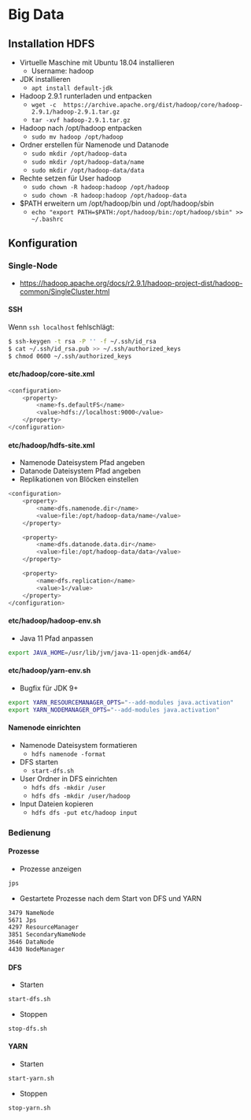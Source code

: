 # Big Data

## Installation HDFS
- Virtuelle Maschine mit Ubuntu 18.04 installieren
  - Username: hadoop
- JDK installieren
  - ```apt install default-jdk```
- Hadoop 2.9.1 runterladen und entpacken
  - ```wget -c  https://archive.apache.org/dist/hadoop/core/hadoop-2.9.1/hadoop-2.9.1.tar.gz```
  - ```tar -xvf hadoop-2.9.1.tar.gz```
- Hadoop nach /opt/hadoop entpacken
  - ```sudo mv hadoop /opt/hadoop```
- Ordner erstellen für Namenode und Datanode
  - ```sudo mkdir /opt/hadoop-data```
  - ```sudo mkdir /opt/hadoop-data/name```
  - ```sudo mkdir /opt/hadoop-data/data```
- Rechte setzen für User hadoop
  - ```sudo chown -R hadoop:hadoop /opt/hadoop```
  - ```sudo chown -R hadoop:hadoop /opt/hadoop-data```
- $PATH erweitern um /opt/hadoop/bin und /opt/hadoop/sbin
  - ```echo "export PATH=$PATH:/opt/hadoop/bin:/opt/hadoop/sbin" >> ~/.bashrc```

## Konfiguration
### Single-Node
- https://hadoop.apache.org/docs/r2.9.1/hadoop-project-dist/hadoop-common/SingleCluster.html

#### SSH
Wenn ```ssh localhost``` fehlschlägt:
```bash
$ ssh-keygen -t rsa -P '' -f ~/.ssh/id_rsa
$ cat ~/.ssh/id_rsa.pub >> ~/.ssh/authorized_keys
$ chmod 0600 ~/.ssh/authorized_keys
```

#### etc/hadoop/core-site.xml
```bash
<configuration>
    <property>
        <name>fs.defaultFS</name>
        <value>hdfs://localhost:9000</value>
    </property>
</configuration>
```

#### etc/hadoop/hdfs-site.xml
- Namenode Dateisystem Pfad angeben
- Datanode Dateisystem Pfad angeben
- Replikationen von Blöcken einstellen

```bash
<configuration>
    <property>
        <name>dfs.namenode.dir</name>
        <value>file:/opt/hadoop-data/name</value>
    </property>

    <property>
        <name>dfs.datanode.data.dir</name>
        <value>file:/opt/hadoop-data/data</value>
    </property>

    <property>
        <name>dfs.replication</name>
        <value>1</value>
    </property>
</configuration>
```

#### etc/hadoop/hadoop-env.sh
- Java 11 Pfad anpassen

```bash
export JAVA_HOME=/usr/lib/jvm/java-11-openjdk-amd64/
```

#### etc/hadoop/yarn-env.sh
- Bugfix für JDK 9+

```bash
export YARN_RESOURCEMANAGER_OPTS="--add-modules java.activation"
export YARN_NODEMANAGER_OPTS="--add-modules java.activation"
```

#### Namenode einrichten
- Namenode Dateisystem formatieren
  - ```hdfs namenode -format```
- DFS starten
  - ```start-dfs.sh```
- User Ordner in DFS einrichten
  - ```hdfs dfs -mkdir /user```
  - ```hdfs dfs -mkdir /user/hadoop```
- Input Dateien kopieren
  - ```hdfs dfs -put etc/hadoop input```

### Bedienung

#### Prozesse
- Prozesse anzeigen
```bash
jps
```

- Gestartete Prozesse nach dem Start von DFS und YARN
```bash
3479 NameNode
5671 Jps
4297 ResourceManager
3851 SecondaryNameNode
3646 DataNode
4430 NodeManager
```

#### DFS
- Starten
```bash
start-dfs.sh
```
- Stoppen
```bash
stop-dfs.sh
```

#### YARN
- Starten
```bash
start-yarn.sh
```
- Stoppen
```bash
stop-yarn.sh
```
